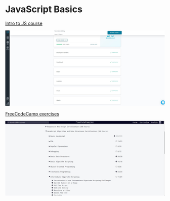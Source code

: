 # JavaScript Basics

[Intro to JS course](https://www.udacity.com/course/intro-to-javascript--ud803)
 
![](udacity.JPG)

[FreeCodeCamp exercises](https://www.freecodecamp.org/learn/)
 
![](fcc.JPG)
